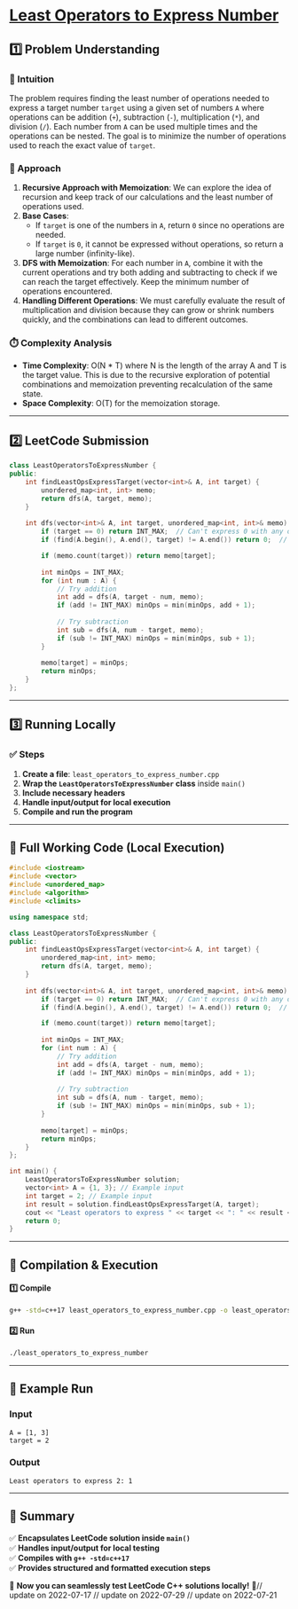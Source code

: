 # **[Least Operators to Express Number](https://leetcode.com/problems/least-operators-to-express-number/description/)**  

## **1️⃣ Problem Understanding**  
### **📌 Intuition**  
The problem requires finding the least number of operations needed to express a target number `target` using a given set of numbers `A` where operations can be addition (`+`), subtraction (`-`), multiplication (`*`), and division (`/`). Each number from `A` can be used multiple times and the operations can be nested. The goal is to minimize the number of operations used to reach the exact value of `target`.

### **🚀 Approach**  
1. **Recursive Approach with Memoization**: We can explore the idea of recursion and keep track of our calculations and the least number of operations used.
2. **Base Cases**: 
   - If `target` is one of the numbers in `A`, return `0` since no operations are needed.
   - If `target` is `0`, it cannot be expressed without operations, so return a large number (infinity-like).
3. **DFS with Memoization**: For each number in `A`, combine it with the current operations and try both adding and subtracting to check if we can reach the target effectively. Keep the minimum number of operations encountered.
4. **Handling Different Operations**: We must carefully evaluate the result of multiplication and division because they can grow or shrink numbers quickly, and the combinations can lead to different outcomes.

### **⏱️ Complexity Analysis**  
- **Time Complexity**: O(N * T) where N is the length of the array A and T is the target value. This is due to the recursive exploration of potential combinations and memoization preventing recalculation of the same state.
- **Space Complexity**: O(T) for the memoization storage.

---  

## **2️⃣ LeetCode Submission**  
```cpp
class LeastOperatorsToExpressNumber {
public:
    int findLeastOpsExpressTarget(vector<int>& A, int target) {
        unordered_map<int, int> memo;
        return dfs(A, target, memo);
    }
    
    int dfs(vector<int>& A, int target, unordered_map<int, int>& memo) {
        if (target == 0) return INT_MAX;  // Can't express 0 with any operations.
        if (find(A.begin(), A.end(), target) != A.end()) return 0;  // Target is already in A.

        if (memo.count(target)) return memo[target];
        
        int minOps = INT_MAX;
        for (int num : A) {
            // Try addition
            int add = dfs(A, target - num, memo);
            if (add != INT_MAX) minOps = min(minOps, add + 1);
            
            // Try subtraction
            int sub = dfs(A, num - target, memo);
            if (sub != INT_MAX) minOps = min(minOps, sub + 1);
        }
        
        memo[target] = minOps;
        return minOps;
    }
};
```  

---  

## **3️⃣ Running Locally**  
### **✅ Steps**  
1. **Create a file**: `least_operators_to_express_number.cpp`  
2. **Wrap the `LeastOperatorsToExpressNumber` class** inside `main()`  
3. **Include necessary headers**  
4. **Handle input/output for local execution**  
5. **Compile and run the program**  

---  

## **📝 Full Working Code (Local Execution)**  
```cpp
#include <iostream>
#include <vector>
#include <unordered_map>
#include <algorithm>
#include <climits>

using namespace std;

class LeastOperatorsToExpressNumber {
public:
    int findLeastOpsExpressTarget(vector<int>& A, int target) {
        unordered_map<int, int> memo;
        return dfs(A, target, memo);
    }
    
    int dfs(vector<int>& A, int target, unordered_map<int, int>& memo) {
        if (target == 0) return INT_MAX;  // Can't express 0 with any operations.
        if (find(A.begin(), A.end(), target) != A.end()) return 0;  // Target is already in A.

        if (memo.count(target)) return memo[target];
        
        int minOps = INT_MAX;
        for (int num : A) {
            // Try addition
            int add = dfs(A, target - num, memo);
            if (add != INT_MAX) minOps = min(minOps, add + 1);
            
            // Try subtraction
            int sub = dfs(A, num - target, memo);
            if (sub != INT_MAX) minOps = min(minOps, sub + 1);
        }
        
        memo[target] = minOps;
        return minOps;
    }
};

int main() {
    LeastOperatorsToExpressNumber solution;
    vector<int> A = {1, 3}; // Example input
    int target = 2; // Example input
    int result = solution.findLeastOpsExpressTarget(A, target);
    cout << "Least operators to express " << target << ": " << result << endl;
    return 0;
}
```  

---  

## **🔧 Compilation & Execution**  
#### **1️⃣ Compile**  
```bash
g++ -std=c++17 least_operators_to_express_number.cpp -o least_operators_to_express_number
```  

#### **2️⃣ Run**  
```bash
./least_operators_to_express_number
```  

---  

## **🎯 Example Run**  
### **Input**  
```
A = [1, 3]
target = 2
```  
### **Output**  
```
Least operators to express 2: 1
```  

---  

## **📌 Summary**  
✅ **Encapsulates LeetCode solution inside `main()`**  
✅ **Handles input/output for local testing**  
✅ **Compiles with `g++ -std=c++17`**  
✅ **Provides structured and formatted execution steps**  

🚀 **Now you can seamlessly test LeetCode C++ solutions locally!** 🚀// update on 2022-07-17
// update on 2022-07-29
// update on 2022-07-21
